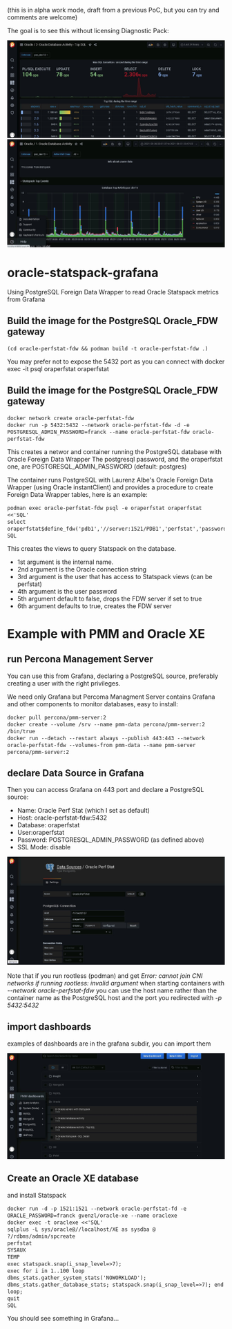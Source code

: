 (this is in alpha work mode, draft from a previous PoC, but you can try and comments are welcome)

The goal is to see this without licensing Diagnostic Pack:

![screenshot](./screenshots/Screenshot%202021-06-09%20142921.jpg)
![screenshot](./screenshots/Screenshot%202021-06-09%20142450.jpg)

# oracle-statspack-grafana
Using PostgreSQL Foreign Data Wrapper to read Oracle Statspack metrics from Grafana

## Build the image for the PostgreSQL Oracle_FDW gateway
```
(cd oracle-perfstat-fdw && podman build -t oracle-perfstat-fdw .)
```
You may prefer not to expose the 5432 port as you can connect with docker exec -it psql oraperfstat oraperfstat

## Build the image for the PostgreSQL Oracle_FDW gateway
```
docker network create oracle-perfstat-fdw
docker run -p 5432:5432 --network oracle-perfstat-fdw -d -e POSTGRESQL_ADMIN_PASSWORD=franck --name oracle-perfstat-fdw oracle-perfstat-fdw
```
This creates a networ and container running the PostgreSQL database with Oracle Foreign Data Wrapper
The postgresql password, and the oraperfstat one, are POSTGRESQL_ADMIN_PASSWORD (default: postgres)

The container runs PostgreSQL with Laurenz Albe's Oracle Foreign Data Wrapper (using Oracle instantClient) and provides a procedure to create Foreign Data Wrapper tables, here is an example:
```
podman exec oracle-perfstat-fdw psql -e oraperfstat oraperfstat <<'SQL'
select  oraperfstat$define_fdw('pdb1','//server:1521/PDB1','perfstat','password',true,true);
SQL
```
This creates the views to query Statspack on the database.
- 1st argument is the internal name.
- 2nd argument is the Oracle connection string
- 3rd argument is the user that has access to Statspack views (can be perfstat)
- 4th argument is the user password
- 5th argument default to false, drops the FDW server if set to true
- 6th argument defaults to true, creates the FDW server

# Example with PMM and Oracle XE

## run Percona Management Server
You can use this from Grafana, declaring a PostgreSQL source, preferably creating a user with the right privileges. 

We need only Grafana but Percoma Managment Server contains Grafana and other components to monitor databases, easy to install:
```
docker pull percona/pmm-server:2
docker create --volume /srv --name pmm-data percona/pmm-server:2 /bin/true
docker run --detach --restart always --publish 443:443 --network oracle-perfstat-fdw --volumes-from pmm-data --name pmm-server percona/pmm-server:2
```

## declare Data Source in Grafana

Then you can access Grafana on 443 port and declare a PostgreSQL source:
- Name: Oracle Perf Stat (which I set as default)
- Host: oracle-perfstat-fdw:5432
- Database: oraperfstat
- User:oraperfstat
- Password: POSTGRESQL_ADMIN_PASSWORD (as defined above)
- SSL Mode: disable


![screenshot](./screenshots/Screenshot%202021-06-09%20142159.jpg)

Note that if you run rootless (podman) and get *Error: cannot join CNI networks if running rootless: invalid argument* when starting containers with *--network oracle-perfstat-fdw* you can use the host name rather than the container name as the PostgreSQL host and the port you redirected with *-p 5432:5432*

## import dashboards

examples of dashboards are in the grafana subdir, you can import them

![screenshot](./screenshots/Screenshot%202021-06-09%20142233.jpg)

## Create an Oracle XE database
and install Statspack

```
docker run -d -p 1521:1521 --network oracle-perfstat-fd -e ORACLE_PASSWORD=franck gvenzl/oracle-xe --name oraclexe
docker exec -t oraclexe <<'SQL'
sqlplus -L sys/oracle@//localhost/XE as sysdba @ ?/rdbms/admin/spcreate
perfstat
SYSAUX
TEMP
exec statspack.snap(i_snap_level=>7);
exec for i in 1..100 loop dbms_stats.gather_system_stats('NOWORKLOAD'); dbms_stats.gather_database_stats; statspack.snap(i_snap_level=>7); end loop;
quit
SQL
```

You should see something in Grafana...
